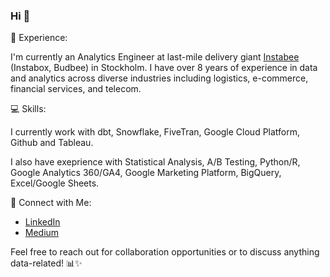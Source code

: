 ### Hi 👋

<!--
**anita-owens/anita-owens** is a ✨ _special_ ✨ repository because its `README.md` (this file) appears on your GitHub profile.

Here are some ideas to get you started:

- 🔭 I’m currently working on ...
- 🌱 I’m currently learning ...
- 👯 I’m looking to collaborate on ...
- 🤔 I’m looking for help with ...
- 💬 Ask me about ...
- 📫 How to reach me: ...
- 😄 Pronouns: ...
- ⚡ Fun fact: ...
-->

💼 Experience:

I'm currently an Analytics Engineer at last-mile delivery giant [Instabee](https://instabee.com/) (Instabox, Budbee) in Stockholm. I have over 8 years of experience in data and analytics across diverse industries including logistics, e-commerce, financial services, and telecom. 

💻 Skills:

I currently work with dbt, Snowflake, FiveTran, Google Cloud Platform, Github and Tableau.

I also have exeprience with Statistical Analysis, A/B Testing, Python/R, Google Analytics 360/GA4, Google Marketing Platform, BigQuery, Excel/Google Sheets.

🔗 Connect with Me:

- [LinkedIn](https://www.linkedin.com/in/anitaowens)
- [Medium](https://anitaowens.medium.com)

Feel free to reach out for collaboration opportunities or to discuss anything data-related! 📊✨
